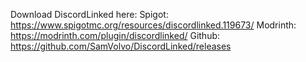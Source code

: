 Download DiscordLinked here: 
Spigot: https://www.spigotmc.org/resources/discordlinked.119673/
Modrinth: https://modrinth.com/plugin/discordlinked/
Github: https://github.com/SamVolvo/DiscordLinked/releases

